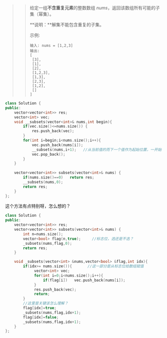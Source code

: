 > >给定一组**不含重复元素**的整数数组 *nums*，返回该数组所有可能的子集（幂集）。
> >
> >**说明：**解集不能包含重复的子集。
> >
> >示例:
> >
> >```
> >输入: nums = [1,2,3]
> >输出:
> >[
> >  [3],
> >  [1],
> >  [2],
> >  [1,2,3],
> >  [1,3],
> >  [2,3],
> >  [1,2],
> >  []
> >]
> >```

```c++
class Solution {
public:
    vector<vector<int>> res;
    vector<int> vec;
    void __subsets(vector<int>& nums,int begin){
        if(vec.size()<=nums.size()) {
            res.push_back(vec);
        }
        for(int i=begin;i<nums.size();i++){  
            vec.push_back(nums[i]);
            __subsets(nums,i+1);   //从当前值的而下一个值作为起始位置，一开始写为了begin
            vec.pop_back();          
        }
    }
    
    vector<vector<int>> subsets(vector<int>& nums) {
        if(nums.size()==0)   return res;       
        __subsets(nums,0);        
        return res;
    }
};
```

这个方法有点特别呀，怎么想的？

```c++
class Solution {
public:
    vector<vector<int>> res;
    vector<vector<int>> subsets(vector<int>& nums) {
        int n=nums.size();
        vector<bool> flag(n,true);     //标志位，选还是不选？
        _subsets(nums,flag,0);
        return res;
    }

    void _subsets(vector<int> &nums,vector<bool> &flag,int idx){
        if(idx>= nums.size()){       //这一部分是从标志位给数组赋值  
             vector<int> vec;
             for(int i=0;i<nums.size();i++){
                 if(flag[i])   vec.push_back(nums[i]);  
             }
             res.push_back(vec);
             return;
        }
        //这里是关键该怎么理解？
        flag[idx]=true;
        _subsets(nums,flag,idx+1);
        flag[idx]=false; 
        _subsets(nums,flag,idx+1);
    }
};
```


